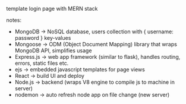template login page with MERN stack

notes: 
- MongoDB -> NoSQL database, users collection with { username: password } key-values
- Mongoose -> ODM (Object Document Mapping) library that wraps MongoDB API, simplifies usage
- Express.js -> web app framework (similar to flask), handles routing, errors, static files etc.
- ejs -> embedded javascript templates for page views
- React -> build UI and deploy
- Node.js -> backend (wraps V8 engine to compile js to machine in server)
- nodemon -> auto refresh node app on file change (new server)
